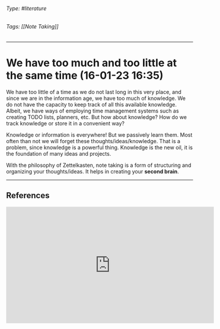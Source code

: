 ###### Type: #literature
###### Tags: [[Note Taking]]
---
# We have too much and too little at the same time (16-01-23 16:35)

We have too little of a time as we do not last long in this very place, and since we are in the information age, we have too much of knowledge. We do not have the capacity to keep track of all this available knowledge. Albeit, we have ways of employing time management systems such as creating TODO lists, planners, etc. But how about knowledge? How do we track knowledge or store it in a convenient way?

Knowledge or information is everywhere! But we passively learn them. Most often than not we will forget these thoughts/ideas/knowledge. That is a problem, since knowledge is a powerful thing. Knowledge is the new oil, it is the foundation of many ideas and projects.

With the philosophy of Zettelkasten, note taking is a form of structuring and organizing your thoughts/ideas. It helps in creating your **second brain**.

---
## References
<iframe width="560" height="315" src="https://www.youtube-nocookie.com/embed/-r6fnC5lVfE" title="YouTube video player" frameborder="0" allow="accelerometer; autoplay; clipboard-write; encrypted-media; gyroscope; picture-in-picture; web-share" allowfullscreen></iframe>